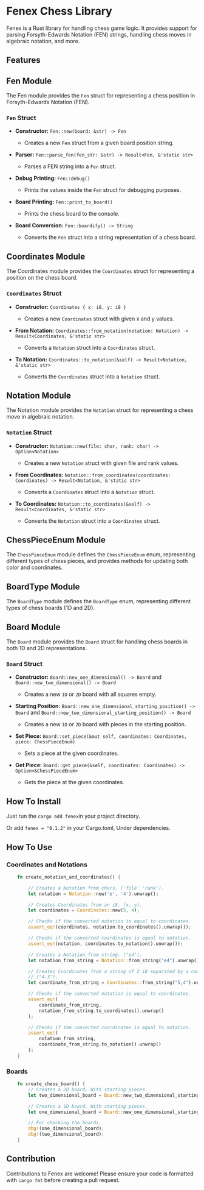 # Fenex Chess Library

Fenex is a Rust library for handling chess game logic. It provides support for parsing Forsyth-Edwards Notation (FEN) strings, handling chess moves in algebraic notation, and more.

## Features

## Fen Module

The Fen module provides the `Fen` struct for representing a chess position in Forsyth-Edwards Notation (FEN).

### `Fen` Struct

- **Constructor:** `Fen::new(board: &str) -> Fen`
  - Creates a new `Fen` struct from a given board position string.

- **Parser:** `Fen::parse_fen(fen_str: &str) -> Result<Fen, &'static str>`
  - Parses a FEN string into a `Fen` struct.

- **Debug Printing:** `Fen::debug()`
  - Prints the values inside the `Fen` struct for debugging purposes.

- **Board Printing:** `Fen::print_to_board()`
  - Prints the chess board to the console.

- **Board Conversion:** `Fen::boardify() -> String`
  - Converts the `Fen` struct into a string representation of a chess board.

## Coordinates Module

The Coordinates module provides the `Coordinates` struct for representing a position on the chess board.

### `Coordinates` Struct

- **Constructor:** `Coordinates { x: i8, y: i8 }`
  - Creates a new `Coordinates` struct with given x and y values.

- **From Notation:** `Coordinates::from_notation(notation: Notation) -> Result<Coordinates, &'static str>`
  - Converts a `Notation` struct into a `Coordinates` struct.

- **To Notation:** `Coordinates::to_notation(&self) -> Result<Notation, &'static str>`
  - Converts the `Coordinates` struct into a `Notation` struct.

## Notation Module

The Notation module provides the `Notation` struct for representing a chess move in algebraic notation.

### `Notation` Struct

- **Constructor:** `Notation::new(file: char, rank: char) -> Option<Notation>`
  - Creates a new `Notation` struct with given file and rank values.

- **From Coordinates:** `Notation::from_coordinates(coordinates: Coordinates) -> Result<Notation, &'static str>`
  - Converts a `Coordinates` struct into a `Notation` struct.

- **To Coordinates:** `Notation::to_coordinates(&self) -> Result<Coordinates, &'static str>`
  - Converts the `Notation` struct into a `Coordinates` struct.

## ChessPieceEnum Module

The `ChessPieceEnum` module defines the `ChessPieceEnum` enum, representing different types of chess pieces, and provides methods for updating both color and coordinates.

## BoardType Module

The `BoardType` module defines the `BoardType` enum, representing different types of chess boards (1D and 2D).

## Board Module

The `Board` module provides the `Board` struct for handling chess boards in both 1D and 2D representations.

### `Board` Struct

- **Constructor:** `Board::new_one_dimensional() -> Board` and `Board::new_two_dimensional() -> Board`
  - Creates a new `1D` or `2D` board with all squares empty.

- **Starting Position:** `Board::new_one_dimensional_starting_position() -> Board` and `Board::new_two_dimensional_starting_position() -> Board`
  - Creates a new `1D` or `2D` board with pieces in the starting position.

- **Set Piece:** `Board::set_piece(&mut self, coordinates: Coordinates, piece: ChessPieceEnum)`
  - Sets a piece at the given coordinates.

- **Get Piece:** `Board::get_piece(&self, coordinates: Coordinates) -> Option<&ChessPieceEnum>`
  - Gets the piece at the given coordinates.

## How To Install

Just run the ```cargo add fenex```in your project directory.

Or add ```fenex = "0.1.2"``` in your Cargo.toml, Under dependencies.

## How To Use

### Coordinates and Notations

```rust
    fn create_notation_and_coordinates() {

        // Creates a Notation from chars. ('file' 'rank').
        let notation = Notation::new('e', '4').unwrap();

        // Creates Coordinates from an i8. (x, y).
        let coordinates = Coordinates::new(5, 4);

        // Checks if the converted notation is equal to coordinates.
        assert_eq!(coordinates, notation.to_coordinates().unwrap());

        // Checks if the converted coordinates is equal to notation.
        assert_eq!(notation, coordinates.to_notation().unwrap());

        // Creates a Notation from string. ("e4").
        let notation_from_string = Notation::from_string("e4").unwrap();

        // Creates Coordinates from a string of 2 i8 separated by a comma.
        // ("4.3").
        let coordinate_from_string = Coordinates::from_string("5,4").unwrap();

        // Checks if the converted notation is equal to coordinates.
        assert_eq!(
            coordinate_from_string,
            notation_from_string.to_coordinates().unwrap()
        );

        // Checks if the converted coordinates is equal to notation.
        assert_eq!(
            notation_from_string,
            coordinate_from_string.to_notation().unwrap()
        );
    }
```

### Boards

```rust
    fn create_chess_board() {
        // Creates a 2D board, With starting pieces.
        let two_dimensional_board = Board::new_two_dimensional_starting_position();

        // Creates a 1D board, With starting pieces.
        let one_dimensional_board = Board::new_one_dimensional_starting_position();

        // For checking the boards.
        dbg!(one_dimensional_board);
        dbg!(two_dimensional_board);
    }

```

## Contribution

Contributions to Fenex are welcome! Please ensure your code is formatted with `cargo fmt` before creating a pull request.
